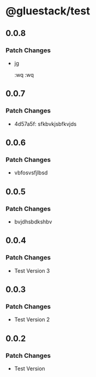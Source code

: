 # @gluestack/test

## 0.0.8

### Patch Changes

- jg

  :wq
  :wq

## 0.0.7

### Patch Changes

- 4d57a5f: sfkbvkjsbfkvjds

## 0.0.6

### Patch Changes

- vbfosvsfjlbsd

## 0.0.5

### Patch Changes

- bvjdhsbdkshbv

## 0.0.4

### Patch Changes

- Test Version 3

## 0.0.3

### Patch Changes

- Test Version 2

## 0.0.2

### Patch Changes

- Test Version
